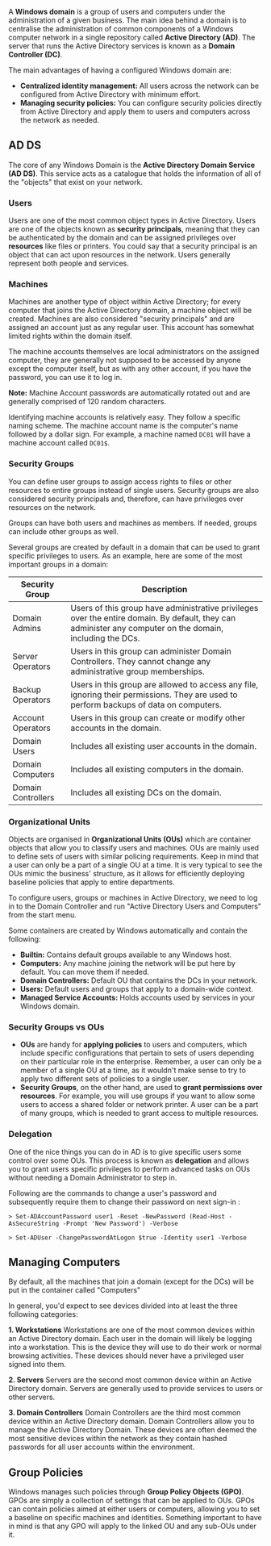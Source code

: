 
A **Windows domain** is a group of users and computers under the administration of a given business. The main idea behind a domain is to centralise the administration of common components of a Windows computer network in a single repository called **Active Directory (AD)**. The server that runs the Active Directory services is known as a **Domain Controller (DC)**.

The main advantages of having a configured Windows domain are:

- **Centralized identity management:** All users across the network can be configured from Active Directory with minimum effort.
- **Managing security policies:** You can configure security policies directly from Active Directory and apply them to users and computers across the network as needed.

## **AD DS**
The core of any Windows Domain is the **Active Directory Domain Service (AD DS)**. This service acts as a catalogue that holds the information of all of the "objects" that exist on your network.
### Users
Users are one of the most common object types in Active Directory. Users are one of the objects known as **security principals**, meaning that they can be authenticated by the domain and can be assigned privileges over **resources** like files or printers. You could say that a security principal is an object that can act upon resources in the network. Users generally represent both people and services.

### Machines
Machines are another type of object within Active Directory; for every computer that joins the Active Directory domain, a machine object will be created. Machines are also considered "security principals" and are assigned an account just as any regular user. This account has somewhat limited rights within the domain itself.

The machine accounts themselves are local administrators on the assigned computer, they are generally not supposed to be accessed by anyone except the computer itself, but as with any other account, if you have the password, you can use it to log in.

**Note:** Machine Account passwords are automatically rotated out and are generally comprised of 120 random characters.

Identifying machine accounts is relatively easy. They follow a specific naming scheme. The machine account name is the computer's name followed by a dollar sign. For example, a machine named `DC01` will have a machine account called `DC01$`.

### Security Groups

You can define user groups to assign access rights to files or other resources to entire groups instead of single users. Security groups are also considered security principals and, therefore, can have privileges over resources on the network.

Groups can have both users and machines as members. If needed, groups can include other groups as well.

Several groups are created by default in a domain that can be used to grant specific privileges to users. As an example, here are some of the most important groups in a domain:

| **Security Group** | **Description**                                                                                                                                           |
| ------------------ | --------------------------------------------------------------------------------------------------------------------------------------------------------- |
| Domain Admins      | Users of this group have administrative privileges over the entire domain. By default, they can administer any computer on the domain, including the DCs. |
| Server Operators   | Users in this group can administer Domain Controllers. They cannot change any administrative group memberships.                                           |
| Backup Operators   | Users in this group are allowed to access any file, ignoring their permissions. They are used to perform backups of data on computers.                    |
| Account Operators  | Users in this group can create or modify other accounts in the domain.                                                                                    |
| Domain Users       | Includes all existing user accounts in the domain.                                                                                                        |
| Domain Computers   | Includes all existing computers in the domain.                                                                                                            |
| Domain Controllers | Includes all existing DCs on the domain.                                                                                                                  |

### Organizational Units
Objects are organised in **Organizational Units (OUs)** which are container objects that allow you to classify users and machines. OUs are mainly used to define sets of users with similar policing requirements. Keep in mind that a user can only be a part of a single OU at a time. It is very typical to see the OUs mimic the business' structure, as it allows for efficiently deploying baseline policies that apply to entire departments.

To configure users, groups or machines in Active Directory, we need to log in to the Domain Controller and run "Active Directory Users and Computers" from the start menu.

Some containers are created by Windows automatically and contain the following:
- **Builtin:** Contains default groups available to any Windows host.
- **Computers:** Any machine joining the network will be put here by default. You can move them if needed.
- **Domain Controllers:** Default OU that contains the DCs in your network.
- **Users:** Default users and groups that apply to a domain-wide context.
- **Managed Service Accounts:** Holds accounts used by services in your Windows domain.


### Security Groups vs OUs

- **OUs** are handy for **applying policies** to users and computers, which include specific configurations that pertain to sets of users depending on their particular role in the enterprise. Remember, a user can only be a member of a single OU at a time, as it wouldn't make sense to try to apply two different sets of policies to a single user.
- **Security Groups**, on the other hand, are used to **grant permissions over resources**. For example, you will use groups if you want to allow some users to access a shared folder or network printer. A user can be a part of many groups, which is needed to grant access to multiple resources.

### Delegation

One of the nice things you can do in AD is to give specific users some control over some OUs. This process is known as **delegation** and allows you to grant users specific privileges to perform advanced tasks on OUs without needing a Domain Administrator to step in.

Following are the commands to change a user's password and subsequently require them to change their password on next sign-in :

```
> Set-ADAccountPassword user1 -Reset -NewPassword (Read-Host -AsSecureString -Prompt 'New Password') -Verbose

> Set-ADUser -ChangePasswordAtLogon $true -Identity user1 -Verbose
```

## **Managing Computers**

By default, all the machines that join a domain (except for the DCs) will be put in the container called "Computers"

In general, you'd expect to see devices divided into at least the three following categories:

**1. Workstations**
Workstations are one of the most common devices within an Active Directory domain. Each user in the domain will likely be logging into a workstation. This is the device they will use to do their work or normal browsing activities. These devices should never have a privileged user signed into them.  

**2. Servers**
Servers are the second most common device within an Active Directory domain. Servers are generally used to provide services to users or other servers.

**3. Domain Controllers**
Domain Controllers are the third most common device within an Active Directory domain. Domain Controllers allow you to manage the Active Directory Domain. These devices are often deemed the most sensitive devices within the network as they contain hashed passwords for all user accounts within the environment.

## **Group Policies**

Windows manages such policies through **Group Policy Objects (GPO)**. GPOs are simply a collection of settings that can be applied to OUs. GPOs can contain policies aimed at either users or computers, allowing you to set a baseline on specific machines and identities. Something important to have in mind is that any GPO will apply to the linked OU and any sub-OUs under it.
